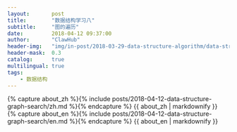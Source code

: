 ```yaml
---
layout:       post
title:        "数据结构学习八"
subtitle:     "图的遍历"
date:         2018-04-12 09:37:00
author:       "ClawHub"
header-img:   "img/in-post/2018-03-29-data-structure-algorithm/data-structure.jpg"
header-mask:  0.3
catalog:      true
multilingual: true
tags:
    - 数据结构
---
```


<!-- Chinese Version -->
<div class="zh post-container">
    {% capture about_zh %}{% include posts/2018-04-12-data-structure-graph-search/zh.md %}{% endcapture %}
    {{ about_zh | markdownify }}
</div>

<!-- English Version -->
<div class="en post-container">
    {% capture about_en %}{% include posts/2018-04-12-data-structure-graph-search/en.md %}{% endcapture %}
    {{ about_en | markdownify }}
</div>

